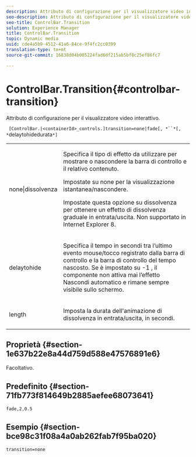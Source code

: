 ```yaml
---
description: Attributo di configurazione per il visualizzatore video interattivo.
seo-description: Attributo di configurazione per il visualizzatore video interattivo.
seo-title: ControlBar.Transition
solution: Experience Manager
title: ControlBar.Transition
topic: Dynamic media
uuid: cde4a5b9-4512-41a6-84ce-9f4fc2cc0399
translation-type: tm+mt
source-git-commit: 16838d04b005224fad6df215ab5bf8c25ef86fc7

---
```



# ControlBar.Transition{#controlbar-transition}

Attributo di configurazione per il visualizzatore video interattivo.

` [ControlBar.|<containerId>_controls.]transition=none|fade[, *``*[, *`delaytohidedurata`*]`

<table id="table_441553CD34C94A58A9D7CBF772DEDDB6"> 
 <tbody> 
  <tr> 
   <td colname="col1"> <p> <span class="codeph"> none|dissolvenza</span> </p> </td> 
   <td colname="col2"> <p> Specifica il tipo di effetto da utilizzare per mostrare o nascondere la barra di controllo e il relativo contenuto. </p> <p>Impostate su <span class="codeph"> none</span> per la visualizzazione istantanea/nascondere. </p> <p>Impostate questa opzione su <span class="codeph"> dissolvenza</span> per ottenere un effetto di dissolvenza graduale in entrata/uscita. Non supportato in Internet Explorer 8. </p> </td> 
  </tr> 
  <tr> 
   <td colname="col1"> <p><span class="codeph"><span class="varname"> delaytohide</span></span> </p> </td> 
   <td colname="col2"> <p> Specifica il tempo in secondi tra l’ultimo evento mouse/tocco registrato dalla barra di controllo e la barra di controllo del tempo nascosto. Se è impostato su <span class="codeph"> -1</span> , il componente non attiva mai l’effetto Nascondi automatico e rimane sempre visibile sullo schermo. </p> </td> 
  </tr> 
  <tr> 
   <td colname="col1"> <p><span class="codeph"><span class="varname"> length</span></span> </p> </td> 
   <td colname="col2"> <p> Imposta la durata dell'animazione di dissolvenza in entrata/uscita, in secondi. </p> </td> 
  </tr> 
 </tbody> 
</table>

## Proprietà {#section-1e637b22e8a44d759d588e47576891e6}

Facoltativo.

## Predefinito {#section-71fb773f814649b2885aefee68073641}

`fade,2,0.5`

## Esempio {#section-bce98c31f08a4a0ab262fab7f95ba020}

```
transition=none
```

